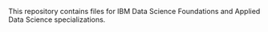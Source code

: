 This repository contains files for IBM Data Science Foundations and Applied Data Science specializations.
